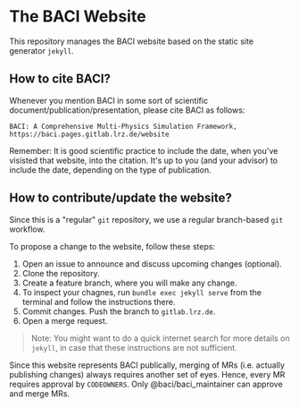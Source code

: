 # The BACI Website

This repository manages the BACI website based on the static site generator `jekyll`.

## How to cite BACI?

Whenever you mention BACI in some sort of scientific document/publication/presentation, please cite BACI as follows:

```
BACI: A Comprehensive Multi-Physics Simulation Framework, https://baci.pages.gitlab.lrz.de/website
```

Remember: It is good scientific practice to include the date, when you've visisted that website, into the citation. It's up to you (and your advisor) to include the date, depending on the type of publication.

## How to contribute/update the website?

Since this is a "regular" `git` repository,
we use a regular branch-based `git` workflow.

To propose a change to the website, follow these steps:

1. Open an issue to announce and discuss upcoming changes (optional).
1. Clone the repository.
1. Create a feature branch, where you will make any change.
1. To inspect your chagnes, run `bundle exec jekyll serve` from the terminal and follow the instructions there. 
1. Commit changes. Push the branch to `gitlab.lrz.de`.
1. Open a merge request.

> Note: You might want to do a quick internet search for more details on `jekyll`, in case that these instructions are not sufficient.

Since this website represents BACI publically,
merging of MRs (i.e. actually publishing changes) always requires another set of eyes. Hence, every MR requires approval by `CODEOWNERS`. Only @baci/baci_maintainer can approve and merge MRs.